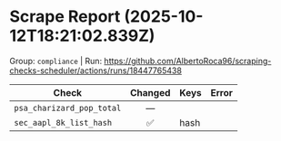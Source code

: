 # Scrape Report (2025-10-12T18:21:02.839Z)

Group: `compliance`  |  Run: https://github.com/AlbertoRoca96/scraping-checks-scheduler/actions/runs/18447765438

| Check | Changed | Keys | Error |
|---|:---:|:--|:--|
| `psa_charizard_pop_total` | — |  |  |
| `sec_aapl_8k_list_hash` | ✅ | hash |  |
